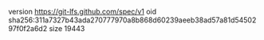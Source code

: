 version https://git-lfs.github.com/spec/v1
oid sha256:311a7327b43ada270777970a8b868d60239aeeb38ad57a81d5450297f0f2a6d2
size 19443
